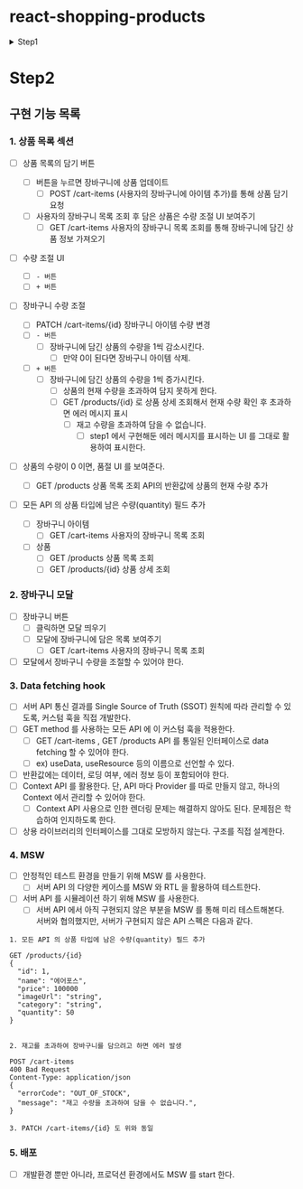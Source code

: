 # react-shopping-products

<details> 
<summary>
Step1
</summary>

## 🎯 기능 요구 사항

### 1. 상품 목록 조회

- [x] 상품 목록 섹션에 최대 20개의 상품을 보여준다.

### 2. 상품 정렬 및 필터링

- [x] 전체
- [x] 카테고리

- [x] 상품 정렬
  - [x] 낮은 가격 순
  - [x] 높은 가격 순

### 3. 상품 장바구니 담기

- [x] 사용자가 담기 버튼을 누르면, 장바구니에 추가된다. 이 때 장바구니에 담긴 아이템 '종류' 의 개수로 숫자를 표시한다.
- [x] 장바구니 담기 요청 중 에러가 발생한 경우, 에러 메시지를 사용자에게 알려주는 UI를 표시한다.
- [x] 장바구니에서 빼기 버튼을 누르면, 장바구니에서 해당 아이템이 제거된다.
- [x] 장바구니에 담긴 아이템 종류의 최대 개수는 50개이다.

### API

- [x] API 요청 중에는 로딩 상태를 나타내는 UI (예: 텍스트 메시지, 스피너, 스켈레톤 등)를 표시한다.
- [x] API 요청 중 에러가 발생한 경우, 에러 메시지를 사용자에게 알려주는 UI를 표시한다.
- [x] 장바구니 개수는 /cart-items/count API 를 사용하지 않는다. /cart-items 의 응답에서 추출한다. page=1, size=50 으로 요청하도록 한다.

### Test

- [x] RTL을 활용하여 주요 기능 플로우에 대한 테스트를 작성한다.
- [x] API 요청이 포함된 컴포넌트의 테스트가 어려운 경우, 다음 순서를 고려한다.
  - [x] 테스트가 가능한 컴포넌트 단위로 분리하거나, 작은 단위의 테스트를 먼저 고민한다.
  - [x] 간단한 수준의 API Mocking으로 흐름 테스트를 구성한다. (jest.fn, jest.spyOn 등)
  - [x] 위 방식이 어렵게 느껴진다면 실제 API를 직접 호출하여 테스트해도 무방하다.

### 컴포넌트

- 공용 컴포넌트
  - [x] 버튼
  - [x] 스피너
- 도메인 종속적인 컴포넌트

  - [x] 상품 목록 섹션

- 담기 버튼
- 빼기 버튼
- 장바구니 숫자
- 에러메시지

</details>

# Step2

## 구현 기능 목록

### 1. 상품 목록 섹션

- [ ] 상품 목록의 담기 버튼

  - [ ] 버튼을 누르면 장바구니에 상품 업데이트
    - [ ] POST /cart-items (사용자의 장바구니에 아이템 추가)를 통해 상품 담기 요청
  - [ ] 사용자의 장바구니 목록 조회 후 담은 상품은 수량 조절 UI 보여주기
    - [ ] GET /cart-items 사용자의 장바구니 목록 조회를 통해 장바구니에 담긴 상품 정보 가져오기

- [ ] 수량 조절 UI

  - [ ] `- 버튼`
  - [ ] `+ 버튼`

- [ ] 장바구니 수량 조절

  - [ ] PATCH /cart-items/{id} 장바구니 아이템 수량 변경
  - [ ] `- 버튼`
    - [ ] 장바구니에 담긴 상품의 수량을 1씩 감소시킨다.
      - [ ] 만약 0이 된다면 장바구니 아이템 삭제.
  - [ ] `+ 버튼`
    - [ ] 장바구니에 담긴 상품의 수량을 1씩 증가시킨다.
      - [ ] 상품의 현재 수량을 초과하여 담지 못하게 한다.
      - [ ] GET /products/{id} 로 상품 상세 조회해서 현재 수량 확인 후 초과하면 에러 메시지 표시
        - [ ] 재고 수량을 초과하여 담을 수 없습니다.
          - [ ] step1 에서 구현해둔 에러 메시지를 표시하는 UI 를 그대로 활용하여 표시한다.

- [ ] 상품의 수량이 0 이면, 품절 UI 를 보여준다.

  - [ ] GET /products 상품 목록 조회 API의 반환값에 상품의 현재 수량 추가

- [ ] 모든 API 의 상품 타입에 남은 수량(quantity) 필드 추가
  - [ ] 장바구니 아이템
    - [ ] GET /cart-items 사용자의 장바구니 목록 조회
  - [ ] 상품
    - [ ] GET /products 상품 목록 조회
    - [ ] GET /products/{id} 상품 상세 조회

### 2. 장바구니 모달

- [ ] 장바구니 버튼
  - [ ] 클릭하면 모달 띄우기
  - [ ] 모달에 장바구니에 담은 목록 보여주기
    - [ ] GET /cart-items 사용자의 장바구니 목록 조회
- [ ] 모달에서 장바구니 수량을 조절할 수 있어야 한다.

### 3. Data fetching hook

- [ ] 서버 API 통신 결과를 Single Source of Truth (SSOT) 원칙에 따라 관리할 수 있도록, 커스텀 훅을 직접 개발한다.
- [ ] GET method 를 사용하는 모든 API 에 이 커스텀 훅을 적용한다.
  - [ ] GET /cart-items , GET /products API 를 통일된 인터페이스로 data fetching 할 수 있어야 한다.
  - [ ] ex) useData, useResource 등의 이름으로 선언할 수 있다.
- [ ] 반환값에는 데이터, 로딩 여부, 에러 정보 등이 포함되어야 한다.
- [ ] Context API 를 활용한다. 단, API 마다 Provider 를 따로 만들지 않고, 하나의 Context 에서 관리할 수 있어야 한다.
  - [ ] Context API 사용으로 인한 렌더링 문제는 해결하지 않아도 된다. 문제점은 학습하여 인지하도록 한다.
- [ ] 상용 라이브러리의 인터페이스를 그대로 모방하지 않는다. 구조를 직접 설계한다.

### 4. MSW

- [ ] 안정적인 테스트 환경을 만들기 위해 MSW 를 사용한다.
  - [ ] 서버 API 의 다양한 케이스를 MSW 와 RTL 을 활용하여 테스트한다.
- [ ] 서버 API 를 시뮬레이션 하기 위해 MSW 를 사용한다.
  - [ ] 서버 API 에서 아직 구현되지 않은 부분을 MSW 를 통해 미리 테스트해본다. 서버와 협의했지만, 서버가 구현되지 않은 API 스펙은 다음과 같다.

```
1. 모든 API 의 상품 타입에 남은 수량(quantity) 필드 추가

GET /products/{id}
{
  "id": 1,
  "name": "에어포스",
  "price": 100000
  "imageUrl": "string",
  "category": "string",
  "quantity": 50
}


2. 재고를 초과하여 장바구니를 담으려고 하면 에러 발생

POST /cart-items
400 Bad Request
Content-Type: application/json
{
  "errorCode": "OUT_OF_STOCK",
  "message": "재고 수량을 초과하여 담을 수 없습니다.",
}

3. PATCH /cart-items/{id} 도 위와 동일

```

### 5. 배포

- [ ] 개발환경 뿐만 아니라, 프로덕션 환경에서도 MSW 를 start 한다.
